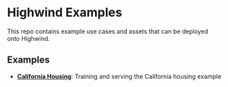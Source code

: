 # Highwind Examples

This repo contains example use cases and assets that can be deployed onto Highwind.

## Examples

- **[California Housing](./california-housing/)**: Training and serving the California housing example
